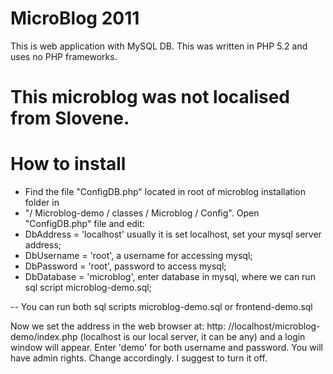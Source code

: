 # MicroBlog 2011
This is web application with MySQL DB. This was written in PHP 5.2 and uses no PHP frameworks.

# This microblog was not localised from Slovene.

# How to install
- Find the file "ConfigDB.php" located in root of microblog installation folder in
- "/ Microblog-demo / classes / Microblog / Config". 
Open "ConfigDB.php" file and edit:
- DbAddress = 'localhost' usually it is set localhost, set your mysql server address;
- DbUsername = 'root', a username for accessing mysql;
- DbPassword = 'root', password to access mysql;
- DbDatabase = 'microblog', enter database in mysql, where we can run sql script microblog-demo.sql;

-- You can run both sql scripts microblog-demo.sql or frontend-demo.sql

Now we set the address in the web browser at: http: //localhost/microblog-demo/index.php (localhost is our local server, it can be any) and a login window will appear. Enter 'demo' for both username and password. You will have admin rights. Change accordingly. I suggest to turn it off.